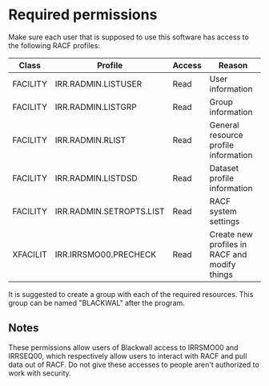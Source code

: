 # Required permissions

Make sure each user that is supposed to use this software has access to the following RACF profiles:

 Class    | Profile                  | Access | Reason
----------|--------------------------|--------|--------
 FACILITY | IRR.RADMIN.LISTUSER      | Read   | User information
 FACILITY | IRR.RADMIN.LISTGRP       | Read   | Group information
 FACILITY | IRR.RADMIN.RLIST         | Read   | General resource profile information
 FACILITY | IRR.RADMIN.LISTDSD       | Read   | Dataset profile information
 FACILITY | IRR.RADMIN.SETROPTS.LIST | Read   | RACF system settings
 XFACILIT | IRR.IRRSMO00.PRECHECK    | Read   | Create new profiles in RACF and modify things

It is suggested to create a group with each of the required resources. This group can be named "BLACKWAL" after the program.

## Notes

These permissions allow users of Blackwall access to IRRSMO00 and IRRSEQ00, which respectively allow users to interact with RACF and pull data out of RACF. Do not give these accesses to people aren't authorized to work with security.
